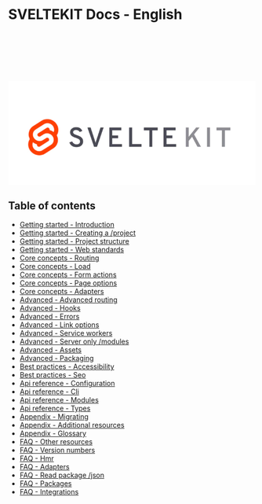 # SVELTEKIT Docs - English

<img src="../../../images/sveltekit.webp" style="display: flex;
justify-content: center; padding-top: 100px;" />

<nav id="toc" role="doc-toc">

## Table of contents

- [Getting started - Introduction](./docs/10-getting-started/10-introduction.html)
- [Getting started - Creating a /project](./docs/10-getting-started/20-creating-a-project.html)
- [Getting started - Project structure](./docs/10-getting-started/30-project-structure.html)
- [Getting started - Web standards](./docs/10-getting-started/40-web-standards.html)
- [Core concepts - Routing](./docs/20-core-concepts/10-routing.html)
- [Core concepts - Load](./docs/20-core-concepts/20-load.html)
- [Core concepts - Form actions](./docs/20-core-concepts/30-form-actions.html)
- [Core concepts - Page options](./docs/20-core-concepts/40-page-options.html)
- [Core concepts - Adapters](./docs/20-core-concepts/50-adapters.html)
- [Advanced - Advanced routing](./docs/30-advanced/10-advanced-routing.html)
- [Advanced - Hooks](./docs/30-advanced/20-hooks.html)
- [Advanced - Errors](./docs/30-advanced/25-errors.html)
- [Advanced - Link options](./docs/30-advanced/30-link-options.html)
- [Advanced - Service workers](./docs/30-advanced/40-service-workers.html)
- [Advanced - Server only /modules](./docs/30-advanced/50-server-only-modules.html)
- [Advanced - Assets](./docs/30-advanced/60-assets.html)
- [Advanced - Packaging](./docs/30-advanced/70-packaging.html)
- [Best practices - Accessibility](./docs/40-best-practices/10-accessibility.html)
- [Best practices - Seo](./docs/40-best-practices/20-seo.html)
- [Api reference - Configuration](./docs/50-api-reference/10-configuration.html)
- [Api reference - Cli](./docs/50-api-reference/20-cli.html)
- [Api reference - Modules](./docs/50-api-reference/30-modules.html)
- [Api reference - Types](./docs/50-api-reference/40-types.html)
- [Appendix - Migrating](./docs/60-appendix/10-migrating.html)
- [Appendix - Additional resources](./docs/60-appendix/20-additional-resources.html)
- [Appendix - Glossary](./docs/60-appendix/30-glossary.html)
- [FAQ - Other resources](./faq/00-other-resources.html)
- [FAQ - Version numbers](./faq/10-version-numbers.html)
- [FAQ - Hmr](./faq/20-hmr.html)
- [FAQ - Adapters](./faq/40-adapters.html)
- [FAQ - Read package /json](./faq/60-read-package-json.html)
- [FAQ - Packages](./faq/70-packages.html)
- [FAQ - Integrations](./faq/80-integrations.html)

</nav>
